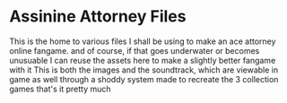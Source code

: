 # Assinine Attorney Files
This is the home to various files I shall be using to make an ace attorney online fangame.
and of course, if that goes underwater or becomes unusuable I can reuse the assets here to make a slightly better fangame with it
This is both the images and the soundtrack, which are viewable in game as well through a shoddy system made to recreate the 3 collection games
that's it pretty much
